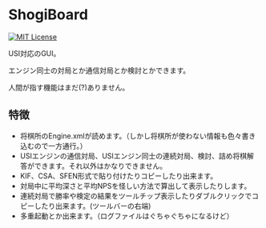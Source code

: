ShogiBoard
==========
[![MIT License](http://img.shields.io/badge/license-MIT-blue.svg?style=flat)](LICENSE)

USI対応のGUI。

エンジン同士の対局とか通信対局とか検討とかできます。

人間が指す機能はまだ(?)ありません。


特徴
------

- 将棋所のEngine.xmlが読めます。（しかし将棋所が使わない情報も色々書き込むので一方通行。）
- USIエンジンの通信対局、USIエンジン同士の連続対局、検討、詰め将棋解答ができます。それ以外はかなりできません。
- KIF、CSA、SFEN形式で貼り付けたりコピーしたり出来ます。
- 対局中に平均深さと平均NPSを怪しい方法で算出して表示したりします。
- 連続対局で勝率や検定の結果をツールチップ表示したりダブルクリックでコピーしたり出来ます。(ツールバーの右端)
- 多重起動とか出来ます。（ログファイルはぐちゃぐちゃになるけど）
